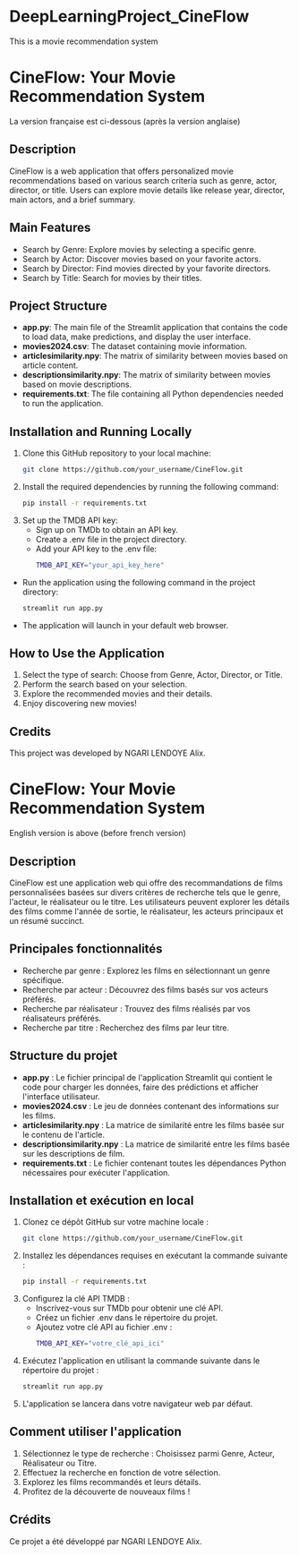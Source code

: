 # DeepLearningProject_CineFlow
This is a movie recommendation system

# CineFlow: Your Movie Recommendation System
La version française est ci-dessous (après la version anglaise)

## Description

CineFlow is a web application that offers personalized movie recommendations based on various search criteria such as genre, actor, director, or title. 
Users can explore movie details like release year, director, main actors, and a brief summary.

## Main Features

- Search by Genre: Explore movies by selecting a specific genre.
- Search by Actor: Discover movies based on your favorite actors.
- Search by Director: Find movies directed by your favorite directors.
- Search by Title: Search for movies by their titles.

## Project Structure

- **app.py**: The main file of the Streamlit application that contains the code to load data, make predictions, and display the user interface.
- **movies2024.csv**: The dataset containing movie information.
- **articlesimilarity.npy**: The matrix of similarity between movies based on article content.
- **descriptionsimilarity.npy**: The matrix of similarity between movies based on movie descriptions.
- **requirements.txt**: The file containing all Python dependencies needed to run the application.

## Installation and Running Locally

1. Clone this GitHub repository to your local machine:
   ```bash
   git clone https://github.com/your_username/CineFlow.git
2. Install the required dependencies by running the following command:
    ```bash
    pip install -r requirements.txt
3. Set up the TMDB API key:
   - Sign up on TMDb to obtain an API key.
   - Create a .env file in the project directory.
   - Add your API key to the .env file:
      ```bash
      TMDB_API_KEY="your_api_key_here"
  - Run the application using the following command in the project directory:
     ```bash
     streamlit run app.py
  - The application will launch in your default web browser.

## How to Use the Application

1. Select the type of search: Choose from Genre, Actor, Director, or Title.
2. Perform the search based on your selection.
3. Explore the recommended movies and their details.
4. Enjoy discovering new movies!
 
## Credits
This project was developed by NGARI LENDOYE Alix.

# CineFlow: Your Movie Recommendation System
English version is above (before french version)

## Description
CineFlow est une application web qui offre des recommandations de films personnalisées basées sur divers critères de recherche tels que le genre, l'acteur, le réalisateur ou le titre. 
Les utilisateurs peuvent explorer les détails des films comme l'année de sortie, le réalisateur, les acteurs principaux et un résumé succinct.

## Principales fonctionnalités

- Recherche par genre : Explorez les films en sélectionnant un genre spécifique.
- Recherche par acteur : Découvrez des films basés sur vos acteurs préférés.
- Recherche par réalisateur : Trouvez des films réalisés par vos réalisateurs préférés.
- Recherche par titre : Recherchez des films par leur titre.

## Structure du projet

- **app.py** : Le fichier principal de l'application Streamlit qui contient le code pour charger les données, faire des prédictions et afficher l'interface utilisateur.
- **movies2024.csv** : Le jeu de données contenant des informations sur les films.
- **articlesimilarity.npy** : La matrice de similarité entre les films basée sur le contenu de l'article.
- **descriptionsimilarity.npy** : La matrice de similarité entre les films basée sur les descriptions de film.
- **requirements.txt** : Le fichier contenant toutes les dépendances Python nécessaires pour exécuter l'application.

## Installation et exécution en local

1. Clonez ce dépôt GitHub sur votre machine locale :
   ```bash
   git clone https://github.com/your_username/CineFlow.git
2. Installez les dépendances requises en exécutant la commande suivante :
   ```bash
   pip install -r requirements.txt
3. Configurez la clé API TMDB :
   - Inscrivez-vous sur TMDb pour obtenir une clé API.
   - Créez un fichier .env dans le répertoire du projet.
   - Ajoutez votre clé API au fichier .env :
     ```bash
     TMDB_API_KEY="votre_clé_api_ici"
4. Exécutez l'application en utilisant la commande suivante dans le répertoire du projet :
   ```bash
   streamlit run app.py
5. L'application se lancera dans votre navigateur web par défaut.

## Comment utiliser l'application

1. Sélectionnez le type de recherche : Choisissez parmi Genre, Acteur, Réalisateur ou Titre.
2. Effectuez la recherche en fonction de votre sélection.
3. Explorez les films recommandés et leurs détails.
4. Profitez de la découverte de nouveaux films !

## Crédits
Ce projet a été développé par NGARI LENDOYE Alix.
